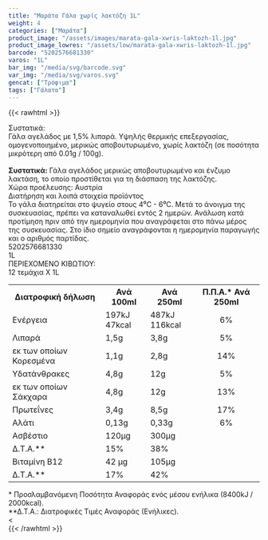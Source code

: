 ```yaml
---
title: "Μαράτα Γάλα χωρίς λακτόζη 1L"
weight: 4
categories: ["Μαράτα"]
product_image: "/assets/images/marata-gala-xwris-laktozh-1l.jpg"
product_image_lowres: "/assets/low/marata-gala-xwris-laktozh-1l.jpg"
barcode: "5202576681330"
varos: "1L"
bar_img: "/media/svg/barcode.svg"
var_img: "/media/svg/varos.svg"
gencat: ["Τρόφιμα"]
tags: ["Γάλατα"]
---
```

{{< rawhtml >}}

<div class="sload275"><div class="product"><div id="sistatika">Συστατικά:</div><div class="alltext">Γάλα αγελάδος με 1,5% λιπαρά. Υψηλής θερμικής επεξεργασίας, ομογενοποιημένο, μερικώς αποβουτυρωμένο, χωρίς λακτόζη (σε ποσότητα μικρότερη από 0.01g / 100g).<br><br><b>Συστατικά:</b> Γάλα αγελάδος μερικώς αποβουτυρωμένο και ένζυμο λακτάση, το οποίο προστίθεται για τη διάσπαση της λακτόζης.<br>Χώρα προέλευσης: Αυστρία</div><div id="loipa">Διατήρηση και λοιπά στοιχεία προϊόντος</div><div class="alltext">Το γάλα διατηρείται στο ψυγείο στους 4⁰C - 6⁰C. Μετά το άνοιγμα της συσκευασίας, πρέπει να καταναλωθεί εντός 2 ημερών. Ανάλωση κατά προτίμηση πριν από την ημερομηνία που αναγράφεται στο πάνω μέρος της συσκευασίας. Στο ίδιο σημείο αναγράφονται η ημερομηνία παραγωγής και ο αριθμός παρτίδας.</div><div id="barcode"><div id="barimage1"></div><span id="bartext">5202576681330</span></div><div id="varos"><div id="varosimage1"></div><span id="varostext">1L</span></div><div id="kivotio">ΠΕΡΙΕΧΟΜΕΝΟ ΚΙΒΩΤΙΟΥ:<br>12 τεμάχια Χ 1L</div><div class="tabout"><table id="diatable"><tbody><tr><th>Διατροφική δήλωση</th><th>Ανά 100ml</th><th>Ανά 250ml</th><th>Π.Π.Α.* Ανά 250ml</th></tr><tr><td class="texr2">Ενέργεια</td><td class="texr">197kJ<br>47kcal</td><td class="texr">487kJ<br>116kcal</td><td class="texr" style="text-align:center">6%</td></tr><tr><td class="texr2">Λιπαρά</td><td class="texr">1,5g</td><td class="texr">3,8g</td><td class="texr" style="text-align:center">5%</td></tr><tr><td class="gray">εκ των οποίων Κορεσμένα</td><td class="gray2">1,1g</td><td class="gray2">2,8g</td><td class="gray2" style="text-align:center">14%</td></tr><tr><td class="texr2">Yδατάνθρακες</td><td class="texr">4,8g</td><td class="texr">12g</td><td class="texr" style="text-align:center">5%</td></tr><tr><td class="gray">εκ των οποίων Σάκχαρα</td><td class="gray2">4,8g</td><td class="gray2">12g</td><td class="gray2" style="text-align:center">13%</td></tr><tr><td class="texr2">Πρωτεΐνες</td><td class="texr">3,4g</td><td class="texr">8,5g</td><td class="texr" style="text-align:center">17%</td></tr><tr><td class="texr2">Αλάτι</td><td class="texr">0,13g</td><td class="texr">0,33g</td><td class="texr" style="text-align:center">6%</td></tr><tr><td class="texr2">Ασβέστιο</td><td class="texr">120μg</td><td class="texr">300μg</td><td class="texr" style="text-align:center"></td></tr><tr><td class="texr2">Δ.Τ.Α.**</td><td class="texr">15%</td><td class="texr">38%</td><td class="texr" style="text-align:center"></td></tr><tr><td class="texr2">Βιταμίνη Β12</td><td class="texr">42 μg</td><td class="texr">105μg</td><td class="texr" style="text-align:center"></td></tr><tr><td class="texr2">Δ.Τ.Α.**</td><td class="texr">17%</td><td class="texr">42%</td><td class="texr" style="text-align:center"></td></tr></tbody></table></div><div class="alltext">* Προσλαμβανόμενη Ποσότητα Αναφοράς ενός μέσου ενήλικα (8400kJ / 2000kcal).<br>**Δ.Τ.Α.: Διατροφικές Τιμές Αναφοράς (Ενήλικες).</div>&lt;<br><div class="pimg"></div></div></div>
{{< /rawhtml >}}


